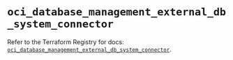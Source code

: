 # `oci_database_management_external_db_system_connector`

Refer to the Terraform Registry for docs: [`oci_database_management_external_db_system_connector`](https://registry.terraform.io/providers/oracle/oci/6.18.0/docs/resources/database_management_external_db_system_connector).
